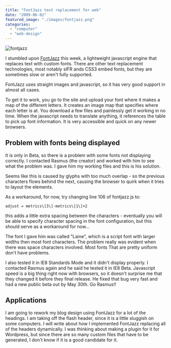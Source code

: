 ```yaml
---
title: "FontJazz text replacement for web"
date: "2009-06-02"
featured_image: "./images/fontjazz.png"
categories: 
  - "computer"
  - "web-design"
---
```


![fontjazz](./images/fontjazz.png "fontjazz")

I stumbled upon [FontJazz](http://fontjazz.com/) this week, a lightweight javascript engine that replaces text with custom fonts. There are other text replacement technologies, most notably sIFR ands CSS3 embed fonts, but they are sometimes slow or aren't fully supported.

FontJazz uses straight images and javascript, so it has very good support in almost all cases.

To get it to work, you go to the site and upload your font where it makes a map of the different letters. It creates an image map that specifies where each letter is at. You download a few files and painlessly get it working in no time. When the javascript needs to translate anything, it references the table to pick up font information. It is very accessible and quick on any newer browsers.

## Problem with fonts being displayed

It is only in Beta, so there is a problem with some fonts not displaying correctly. I contacted Rasmus (the creator) and worked with him to see what the problem was. I gave him my working files and this is his solution.

Seems like this is caused by glyphs with too much overlap - so the previous characters flows behind the next, causing the browser to quirk when it tries to layout the elements.

As a workaround, for now, try changing line 106 of fontjazz.js to:

    adjust = metrics\[3\]-metrics\[1\]+2

this adds a little extra spacing between the characters - eventually you will be able to specify character spacing in the font configuration, but this should serve as a workaround for now...

The font I gave him was called "Laine", which is a script font with larger widths then most font characters. The problem really was evident when there was space characters involved. Most fonts That are pretty uniform don't have problems.

I also tested it in IE8 Standards Mode and it didn't display properly. I contacted Rasmus again and he said he tested it in IE8 Beta. Javascript speed is a big thing right now with browsers, so it doesn't surprise me that they changed it before they final release. He fixed that bug very fast and had a new public beta out by May 30th. Go Rasmus!!

## Applications

I am going to rework my blog design using FontJazz for a lot of the headings. I am taking off the flash header, since it is a little sluggish on some computers. I will write about how I implemented FontJazz replacing all of the headers dynamically. I was thinking about making a plugin for it for Wordpress, but since there are so many custom files that have to be generated, I don't know if it is a good candidate for it.
